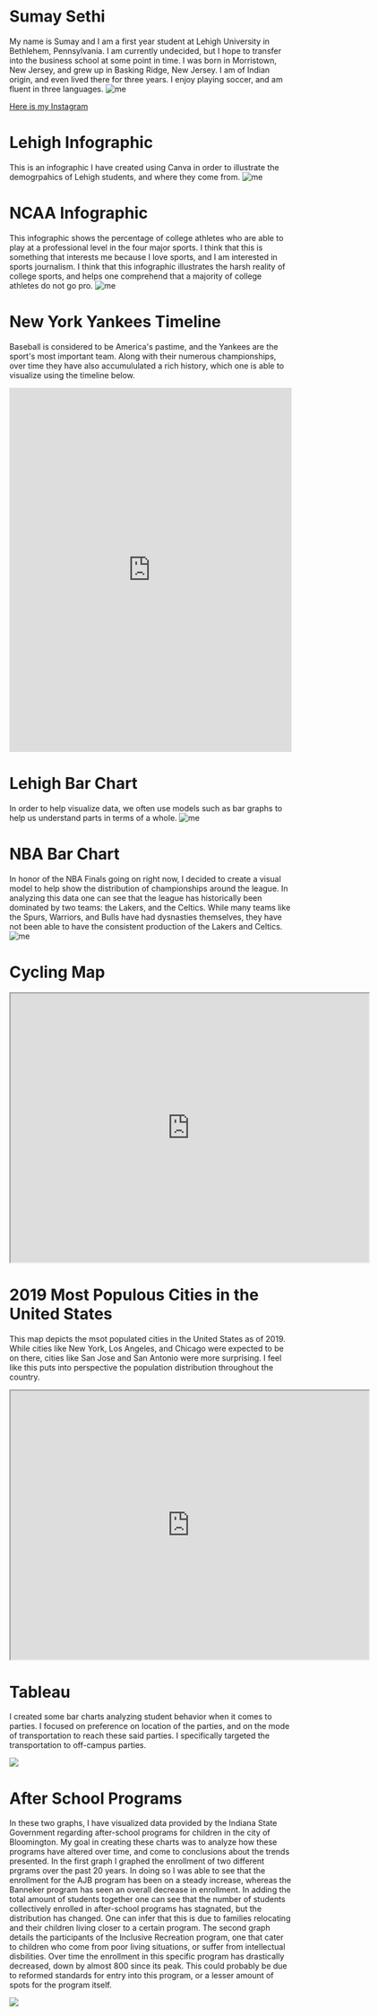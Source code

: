 # Sumay Sethi
  My name is Sumay and I am a first year student at Lehigh University in Bethlehem, Pennsylvania. I am currently undecided, but I hope to transfer into the business school at some point in time. 
  I was born in Morristown, New Jersey, and grew up in Basking Ridge, New Jersey. I am of Indian origin, and even lived there for three years. I enjoy playing soccer, and am fluent in three languages.
![me](https://images-na.ssl-images-amazon.com/images/I/61Jigwd1kKL._AC_SX425_.jpg)

[Here is my Instagram](https://www.instagram.com/sumaysethi/)

# Lehigh Infographic
  This is an infographic I have created using Canva in order to illustrate the demogrpahics of Lehigh students, and where they come from.
![me](https://github.com/sumaysethi/sumaysethi.github.io/blob/master/Student%20Enrollment%20at%20Lehigh.png?raw=true)

# NCAA Infographic
  This infographic shows the percentage of college athletes who are able to play at a professional level in the four major sports. I think that this is something that interests me because I love sports, and I am interested in sports journalism. I think that this infographic illustrates the harsh reality of college sports, and helps one comprehend that a majority of college athletes do not go pro.
![me](https://github.com/sumaysethi/sumaysethi.github.io/blob/master/Sports.png?raw=true)

# New York Yankees Timeline
  Baseball is considered to be America's pastime, and the Yankees are the sport's most important team. Along with their numerous championships, over time they have also accumululated a rich history, which one is able to visualize using the timeline below.
<iframe src='https://cdn.knightlab.com/libs/timeline3/latest/embed/index.html?source=11SwWfgsCbqs2UtUPoeFHB4QspdgGTypUjneO1lSaG0g&font=Default&lang=en&initial_zoom=2&height=650' width='100%' height='650' webkitallowfullscreen mozallowfullscreen allowfullscreen frameborder='0'></iframe>

# Lehigh Bar Chart
In order to help visualize data, we often use models such as bar graphs to help us understand parts in terms of a whole.
![me](https://github.com/sumaysethi/sumaysethi.github.io/blob/master/Lehigh_2019_Enrollment_Data_Percent_of_Undergraduate_Enrollment_chartbuilder.png?raw=true)

# NBA Bar Chart
In honor of the NBA Finals going on right now, I decided to create a visual model to help show the distribution of championships around the league. In analyzing this data one can see that the league has historically been dominated by two teams: the Lakers, and the Celtics. While many teams like the Spurs, Warriors, and Bulls have had dysnasties themselves, they have not been able to have the consistent production of the Lakers and Celtics.
![me](https://github.com/sumaysethi/sumaysethi.github.io/blob/master/NBA_Championship_Winning_Teams_Percent_of_Championships_Won_chartbuilder.png?raw=true)

# Cycling Map
<iframe src="https://www.google.com/maps/d/u/1/embed?mid=1MZh9vDQZf4Q__CXu92AC0wON2j8qnHPX" width="640" height="480"></iframe>

# 2019 Most Populous Cities in the United States
This map depicts the msot populated cities in the United States as of 2019. While cities like New York, Los Angeles, and Chicago were expected to be on there, cities like San Jose and San Antonio were more surprising. I feel like this puts into perspective the population distribution throughout the country.
<iframe src="https://www.google.com/maps/d/u/1/embed?mid=1GEcjQ2GEfKd6I4ONm9AK047ZRKM9g93_" width="640" height="480"></iframe>

# Tableau
I created some bar charts analyzing student behavior when it comes to parties. I focused on preference on location of the parties, and on the mode of transportation to reach these said parties. I specifically targeted the transportation to off-campus parties.


<div class='tableauPlaceholder' id='viz1604519603634' style='position: relative'><noscript><a href='#'><img alt=' ' src='https:&#47;&#47;public.tableau.com&#47;static&#47;images&#47;Bo&#47;Book1_16045195779450&#47;Dashboard1&#47;1_rss.png' style='border: none' /></a></noscript><object class='tableauViz'  style='display:none;'><param name='host_url' value='https%3A%2F%2Fpublic.tableau.com%2F' /> <param name='embed_code_version' value='3' /> <param name='path' value='views&#47;Book1_16045195779450&#47;Dashboard1?:language=en&amp;:embed=y&amp;:display_count=y&amp;publish=yes' /> <param name='toolbar' value='yes' /><param name='static_image' value='https:&#47;&#47;public.tableau.com&#47;static&#47;images&#47;Bo&#47;Book1_16045195779450&#47;Dashboard1&#47;1.png' /> <param name='animate_transition' value='yes' /><param name='display_static_image' value='yes' /><param name='display_spinner' value='yes' /><param name='display_overlay' value='yes' /><param name='display_count' value='yes' /><param name='language' value='en' /><param name='filter' value='publish=yes' /></object></div><script type='text/javascript'>var divElement = document.getElementById('viz1604519603634');var vizElement = divElement.getElementsByTagName('object')[0];if ( divElement.offsetWidth > 800 ) { vizElement.style.width='1000px';vizElement.style.height='827px';} else if ( divElement.offsetWidth > 500 ) { vizElement.style.width='1000px';vizElement.style.height='827px';} else {vizElement.style.width='100%';vizElement.style.height='827px';var scriptElement = document.createElement('script'); scriptElement.src = 'https://public.tableau.com/javascripts/api/viz_v1.js'; vizElement.parentNode.insertBefore(scriptElement, vizElement); </script>

# After School Programs

  In these two graphs, I have visualized data provided by the Indiana State Government regarding after-school programs for children in the city of Bloomington. My goal in creating these charts was to analyze how these programs have altered over time, and come to conclusions about the trends presented. In the first graph I graphed the enrollment of two different prgrams over the past 20 years. In doing so I was able to see that the enrollment for the AJB program has been on a steady increase, whereas the Banneker program has seen an overall decrease in enrollment. In adding the total amount of students together one can see that the number of students collectively enrolled in after-school programs has stagnated, but the distribution has changed. One can infer that this is due to families relocating and their children living closer to a certain program. The second graph details the participants of the Inclusive Recreation program, one that cater to children who come from poor living situations, or suffer from intellectual disbilities. Over time the enrollment in this specific program has drastically decreased, down by almost 800 since its peak. This could probably be due to reformed standards for entry into this program, or a lesser amount of spots for the program itself.


<div class='tableauPlaceholder' id='viz1605173396647' style='position: relative'><noscript><a href='#'><img alt=' ' src='https:&#47;&#47;public.tableau.com&#47;static&#47;images&#47;Bl&#47;Bloomington&#47;BloomingtonAfterSchoolPrograms&#47;1_rss.png' style='border: none' /></a></noscript><object class='tableauViz'  style='display:none;'><param name='host_url' value='https%3A%2F%2Fpublic.tableau.com%2F' /> <param name='embed_code_version' value='3' /> <param name='site_root' value='' /><param name='name' value='Bloomington&#47;BloomingtonAfterSchoolPrograms' /><param name='tabs' value='no' /><param name='toolbar' value='yes' /><param name='static_image' value='https:&#47;&#47;public.tableau.com&#47;static&#47;images&#47;Bl&#47;Bloomington&#47;BloomingtonAfterSchoolPrograms&#47;1.png' /> <param name='animate_transition' value='yes' /><param name='display_static_image' value='yes' /><param name='display_spinner' value='yes' /><param name='display_overlay' value='yes' /><param name='display_count' value='yes' /><param name='language' value='en' /><param name='filter' value='publish=yes' /></object></div><script type='text/javascript'>var divElement = document.getElementById('viz1605173396647');var vizElement = divElement.getElementsByTagName('object')[0];vizElement.style.width='1016px';vizElement.style.height='991px';var scriptElement = document.createElement('script');scriptElement.src = 'https://public.tableau.com/javascripts/api/viz_v1.js';                    vizElement.parentNode.insertBefore(scriptElement, vizElement);</script>
